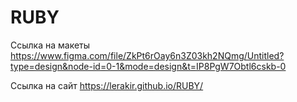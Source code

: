 # RUBY
Ссылка на макеты https://www.figma.com/file/ZkPt6rOay6n3Z03kh2NQmg/Untitled?type=design&node-id=0-1&mode=design&t=IP8PgW7Obtl6cskb-0

Ссылка на сайт https://lerakir.github.io/RUBY/
